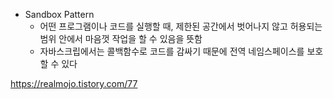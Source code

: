 * Sandbox Pattern
    * 어떤 프로그램이나 코드를 실행할 때, 제한된 공간에서 벗어나지 않고 허용되는 범위 안에서 마음껏 작업을 할 수 있음을 뜻함
    * 자바스크립에서는 콜백함수로 코드를 감싸기 때문에 전역 네임스페이스를 보호할 수 있다
    


https://realmojo.tistory.com/77
 